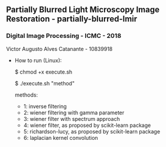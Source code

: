 ## Partially Blurred Light Microscopy Image Restoration - partially-blurred-lmir
### Digital Image Processing - ICMC - 2018
Victor Augusto Alves Catanante - 10839918

- How to run (Linux):

  $ chmod +x execute.sh
  
  $ ./execute.sh "method"

  methods:
    - 1: inverse filtering
    - 2: wiener filtering with gamma parameter
    - 3: wiener filter with spectrum approach
    - 4: wiener filter, as proposed by scikit-learn package
    - 5: richardson-lucy, as proposed by scikit-learn package
    - 6: laplacian kernel convolution 

